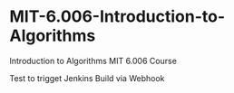 # MIT-6.006-Introduction-to-Algorithms
Introduction to Algorithms MIT 6.006 Course

Test to trigget Jenkins Build via Webhook
